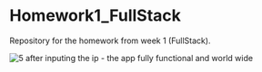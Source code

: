 # Homework1_FullStack
Repository for the homework from week 1 (FullStack). 


![5  after inputing the ip - the app fully functional and world wide](https://github.com/Ana-Catarina-Basilio/Homework1_FullStack/assets/82106354/a9d9ff66-e644-49a6-b17e-75a4dae6ee97)
